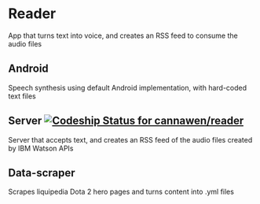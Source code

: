 # Reader

App that turns text into voice, and creates an RSS feed to consume the audio files

## Android

Speech synthesis using default Android implementation, with hard-coded text files

## Server [![Codeship Status for cannawen/reader](https://app.codeship.com/projects/76072600-f7a6-0135-594b-7af7195f2991/status?branch=master)](https://app.codeship.com/projects/277381)

Server that accepts text, and creates an RSS feed of the audio files created by IBM Watson APIs

## Data-scraper

Scrapes liquipedia Dota 2 hero pages and turns content into .yml files

